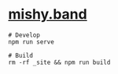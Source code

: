 # [mishy.band](https://mishy.band)

```shell
# Develop
npm run serve

# Build
rm -rf _site && npm run build
```